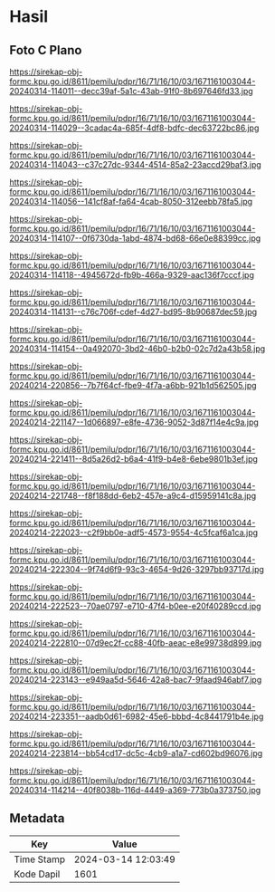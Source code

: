 # Hasil

## Foto C Plano

https://sirekap-obj-formc.kpu.go.id/8611/pemilu/pdpr/16/71/16/10/03/1671161003044-20240314-114011--decc39af-5a1c-43ab-91f0-8b697646fd33.jpg

https://sirekap-obj-formc.kpu.go.id/8611/pemilu/pdpr/16/71/16/10/03/1671161003044-20240314-114029--3cadac4a-685f-4df8-bdfc-dec63722bc86.jpg

https://sirekap-obj-formc.kpu.go.id/8611/pemilu/pdpr/16/71/16/10/03/1671161003044-20240314-114043--c37c27dc-9344-4514-85a2-23accd29baf3.jpg

https://sirekap-obj-formc.kpu.go.id/8611/pemilu/pdpr/16/71/16/10/03/1671161003044-20240314-114056--141cf8af-fa64-4cab-8050-312eebb78fa5.jpg

https://sirekap-obj-formc.kpu.go.id/8611/pemilu/pdpr/16/71/16/10/03/1671161003044-20240314-114107--0f6730da-1abd-4874-bd68-66e0e88399cc.jpg

https://sirekap-obj-formc.kpu.go.id/8611/pemilu/pdpr/16/71/16/10/03/1671161003044-20240314-114118--4945672d-fb9b-466a-9329-aac136f7cccf.jpg

https://sirekap-obj-formc.kpu.go.id/8611/pemilu/pdpr/16/71/16/10/03/1671161003044-20240314-114131--c76c706f-cdef-4d27-bd95-8b90687dec59.jpg

https://sirekap-obj-formc.kpu.go.id/8611/pemilu/pdpr/16/71/16/10/03/1671161003044-20240314-114154--0a492070-3bd2-46b0-b2b0-02c7d2a43b58.jpg

https://sirekap-obj-formc.kpu.go.id/8611/pemilu/pdpr/16/71/16/10/03/1671161003044-20240214-220856--7b7f64cf-fbe9-4f7a-a6bb-921b1d562505.jpg

https://sirekap-obj-formc.kpu.go.id/8611/pemilu/pdpr/16/71/16/10/03/1671161003044-20240214-221147--1d066897-e8fe-4736-9052-3d87f14e4c9a.jpg

https://sirekap-obj-formc.kpu.go.id/8611/pemilu/pdpr/16/71/16/10/03/1671161003044-20240214-221411--8d5a26d2-b6a4-41f9-b4e8-6ebe9801b3ef.jpg

https://sirekap-obj-formc.kpu.go.id/8611/pemilu/pdpr/16/71/16/10/03/1671161003044-20240214-221748--f8f188dd-6eb2-457e-a9c4-d15959141c8a.jpg

https://sirekap-obj-formc.kpu.go.id/8611/pemilu/pdpr/16/71/16/10/03/1671161003044-20240214-222023--c2f9bb0e-adf5-4573-9554-4c5fcaf6a1ca.jpg

https://sirekap-obj-formc.kpu.go.id/8611/pemilu/pdpr/16/71/16/10/03/1671161003044-20240214-222304--9f74d6f9-93c3-4654-9d26-3297bb93717d.jpg

https://sirekap-obj-formc.kpu.go.id/8611/pemilu/pdpr/16/71/16/10/03/1671161003044-20240214-222523--70ae0797-e710-47f4-b0ee-e20f40289ccd.jpg

https://sirekap-obj-formc.kpu.go.id/8611/pemilu/pdpr/16/71/16/10/03/1671161003044-20240214-222810--07d9ec2f-cc88-40fb-aeac-e8e99738d899.jpg

https://sirekap-obj-formc.kpu.go.id/8611/pemilu/pdpr/16/71/16/10/03/1671161003044-20240214-223143--e949aa5d-5646-42a8-bac7-9faad946abf7.jpg

https://sirekap-obj-formc.kpu.go.id/8611/pemilu/pdpr/16/71/16/10/03/1671161003044-20240214-223351--aadb0d61-6982-45e6-bbbd-4c8441791b4e.jpg

https://sirekap-obj-formc.kpu.go.id/8611/pemilu/pdpr/16/71/16/10/03/1671161003044-20240214-223814--bb54cd17-dc5c-4cb9-a1a7-cd602bd96076.jpg

https://sirekap-obj-formc.kpu.go.id/8611/pemilu/pdpr/16/71/16/10/03/1671161003044-20240314-114214--40f8038b-116d-4449-a369-773b0a373750.jpg


## Metadata

| Key        | Value               |
| ---------- | ------------------- |
| Time Stamp | 2024-03-14 12:03:49 |
| Kode Dapil | 1601                |



